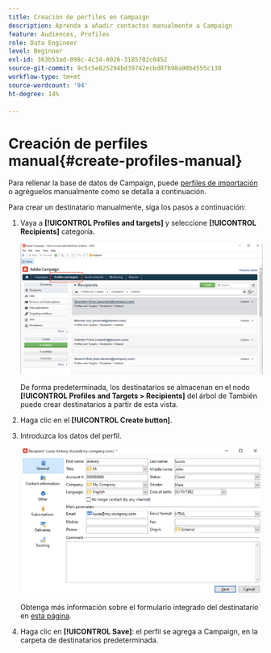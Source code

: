 ```yaml
---
title: Creación de perfiles en Campaign
description: Aprenda a añadir contactos manualmente a Campaign
feature: Audiences, Profiles
role: Data Engineer
level: Beginner
exl-id: 363b53ad-098c-4c34-8026-3185702c0452
source-git-commit: 9c5c5e825294bd39742ecbd07b98a90b4555c138
workflow-type: tm+mt
source-wordcount: '94'
ht-degree: 14%

---
```


# Creación de perfiles manual{#create-profiles-manual}

Para rellenar la base de datos de Campaign, puede [perfiles de importación](import-profiles.md) o agréguelos manualmente como se detalla a continuación.

Para crear un destinatario manualmente, siga los pasos a continuación:

1. Vaya a **[!UICONTROL Profiles and targets]** y seleccione **[!UICONTROL Recipients]** categoría.

   ![](assets/profiles-and-targets.png)

   De forma predeterminada, los destinatarios se almacenan en el nodo **[!UICONTROL Profiles and Targets > Recipients]** del árbol de También puede crear destinatarios a partir de esta vista.

1. Haga clic en el **[!UICONTROL Create button]**.
1. Introduzca los datos del perfil.

   ![](assets/new-recipient.png)

   Obtenga más información sobre el formulario integrado del destinatario en [esta página](view-profiles.md#edit-a-profiles).

1. Haga clic en **[!UICONTROL Save]**: el perfil se agrega a Campaign, en la carpeta de destinatarios predeterminada.
